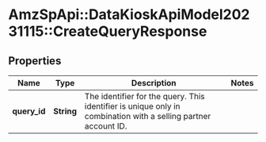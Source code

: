 # AmzSpApi::DataKioskApiModel20231115::CreateQueryResponse

## Properties
Name | Type | Description | Notes
------------ | ------------- | ------------- | -------------
**query_id** | **String** | The identifier for the query. This identifier is unique only in combination with a selling partner account ID. | 

